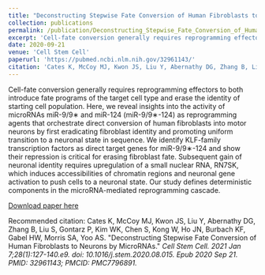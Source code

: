 ```yaml
---
title: "Deconstructing Stepwise Fate Conversion of Human Fibroblasts to Neurons by MicroRNAs"
collection: publications
permalink: /publication/Deconstructing_Stepwise_Fate_Conversion_of_Human_Fibroblasts_to_Neurons_by_MicroRNAs_092120
excerpt: 'Cell-fate conversion generally requires reprogramming effectors to both introduce fate programs of the target cell type and erase the identity of starting cell population. Here, we reveal insights into the activity of microRNAs miR-9/9∗ and miR-124 (miR-9/9∗-124) as reprogramming agents that orchestrate direct conversion of human fibroblasts into motor neurons by first eradicating fibroblast identity and promoting uniform transition to a neuronal state in sequence. We identify KLF-family transcription factors as direct target genes for miR-9/9∗-124 and show their repression is critical for erasing fibroblast fate. Subsequent gain of neuronal identity requires upregulation of a small nuclear RNA, RN7SK, which induces accessibilities of chromatin regions and neuronal gene activation to push cells to a neuronal state. Our study defines deterministic components in the microRNA-mediated reprogramming cascade.'
date: 2020-09-21
venue: 'Cell Stem Cell'
paperurl: 'https://pubmed.ncbi.nlm.nih.gov/32961143/'
citation: 'Cates K, McCoy MJ, Kwon JS, Liu Y, Abernathy DG, Zhang B, Liu S, Gontarz P, Kim WK, Chen S, Kong W, Ho JN, Burbach KF, Gabel HW, Morris SA, Yoo AS. (2020). &quot;Deconstructing Stepwise Fate Conversion of Human Fibroblasts to Neurons by MicroRNAs.&quot; <i>Cell Stem Cell</i>.'
---
```

Cell-fate conversion generally requires reprogramming effectors to both introduce fate programs of the target cell type and erase the identity of starting cell population. Here, we reveal insights into the activity of microRNAs miR-9/9∗ and miR-124 (miR-9/9∗-124) as reprogramming agents that orchestrate direct conversion of human fibroblasts into motor neurons by first eradicating fibroblast identity and promoting uniform transition to a neuronal state in sequence. We identify KLF-family transcription factors as direct target genes for miR-9/9∗-124 and show their repression is critical for erasing fibroblast fate. Subsequent gain of neuronal identity requires upregulation of a small nuclear RNA, RN7SK, which induces accessibilities of chromatin regions and neuronal gene activation to push cells to a neuronal state. Our study defines deterministic components in the microRNA-mediated reprogramming cascade.

[Download paper here](http://mjmccoy.github.io/files/Cates_McCoy_Kwon_Liu_Cell_Stem_Cell_2020_Deconstructing_Stepwise_Fate_Conversion_of_Human_Fibroblasts_to_Neurons_by_MicroRNAs.pdf')

Recommended citation: Cates K, McCoy MJ, Kwon JS, Liu Y, Abernathy DG, Zhang B, Liu S, Gontarz P, Kim WK, Chen S, Kong W, Ho JN, Burbach KF, Gabel HW, Morris SA, Yoo AS. &quot;Deconstructing Stepwise Fate Conversion of Human Fibroblasts to Neurons by MicroRNAs.&quot; <i>Cell Stem Cell<i>. 2021 Jan 7;28(1):127-140.e9. doi: 10.1016/j.stem.2020.08.015. Epub 2020 Sep 21. PMID: 32961143; PMCID: PMC7796891.
